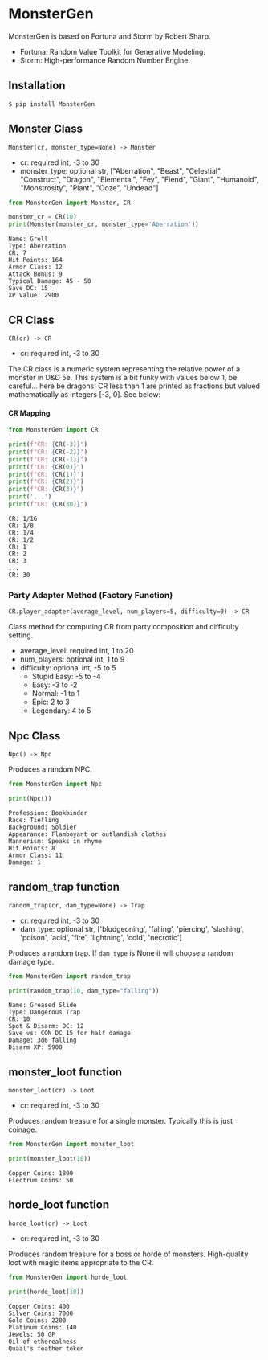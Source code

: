 # MonsterGen

MonsterGen is based on Fortuna and Storm by Robert Sharp.
- Fortuna: Random Value Toolkit for Generative Modeling.
- Storm: High-performance Random Number Engine.


## Installation
```shell script
$ pip install MonsterGen
```

## Monster Class
`Monster(cr, monster_type=None) -> Monster`

- cr: required int, -3 to 30
- monster_type: optional str, ["Aberration", "Beast", "Celestial", "Construct", "Dragon", "Elemental", "Fey", "Fiend", "Giant", "Humanoid", "Monstrosity", "Plant", "Ooze", "Undead"]

```python
from MonsterGen import Monster, CR

monster_cr = CR(10)
print(Monster(monster_cr, monster_type='Aberration'))
```

```
Name: Grell
Type: Aberration
CR: 7
Hit Points: 164
Armor Class: 12
Attack Bonus: 9
Typical Damage: 45 - 50
Save DC: 15
XP Value: 2900
```

## CR Class
`CR(cr) -> CR`
- cr: required int, -3 to 30

The CR class is a numeric system representing the relative power of a monster in D&D 5e.
This system is a bit funky with values below 1, be careful... here be dragons!
CR less than 1 are printed as fractions but valued mathematically as integers [-3, 0]. See below:

#### CR Mapping

```python
from MonsterGen import CR

print(f"CR: {CR(-3)}")
print(f"CR: {CR(-2)}")
print(f"CR: {CR(-1)}")
print(f"CR: {CR(0)}")
print(f"CR: {CR(1)}")
print(f"CR: {CR(2)}")
print(f"CR: {CR(3)}")
print('...')
print(f"CR: {CR(30)}")
```

```
CR: 1/16
CR: 1/8
CR: 1/4
CR: 1/2
CR: 1
CR: 2
CR: 3
...
CR: 30
```

### Party Adapter Method (Factory Function)
`CR.player_adapter(average_level, num_players=5, difficulty=0) -> CR`

Class method for computing CR from party composition and difficulty setting.
- average_level: required int, 1 to 20
- num_players: optional int, 1 to 9
- difficulty: optional int, -5 to 5 
    - Stupid Easy: -5 to -4
    - Easy: -3 to -2
    - Normal: -1 to 1
    - Epic: 2 to 3
    - Legendary: 4 to 5

## Npc Class
`Npc() -> Npc`

Produces a random NPC.

```python
from MonsterGen import Npc

print(Npc())
```

```
Profession: Bookbinder
Race: Tiefling
Background: Soldier
Appearance: Flamboyant or outlandish clothes
Mannerism: Speaks in rhyme
Hit Points: 8
Armor Class: 11
Damage: 1
```

## random_trap function
`random_trap(cr, dam_type=None) -> Trap`
- cr: required int, -3 to 30
- dam_type: optional str, ['bludgeoning', 'falling', 'piercing', 'slashing', 'poison', 'acid', 'fire', 'lightning', 'cold', 'necrotic']

Produces a random trap. If `dam_type` is None it will choose a random damage type.

```python
from MonsterGen import random_trap

print(random_trap(10, dam_type="falling"))
```

```
Name: Greased Slide
Type: Dangerous Trap
CR: 10
Spot & Disarm: DC: 12
Save vs: CON DC 15 for half damage
Damage: 3d6 falling
Disarm XP: 5900
```

## monster_loot function
`monster_loot(cr) -> Loot`
- cr: required int, -3 to 30

Produces random treasure for a single monster. Typically this is just coinage.
```python
from MonsterGen import monster_loot

print(monster_loot(10))
```

```
Copper Coins: 1800
Electrum Coins: 50
```

## horde_loot function
`horde_loot(cr) -> Loot`
- cr: required int, -3 to 30

Produces random treasure for a boss or horde of monsters. High-quality loot with magic items appropriate to the CR.

```python
from MonsterGen import horde_loot

print(horde_loot(10))
```

```
Copper Coins: 400
Silver Coins: 7000
Gold Coins: 2200
Platinum Coins: 140
Jewels: 50 GP
Oil of etherealness
Quaal's feather token
```

